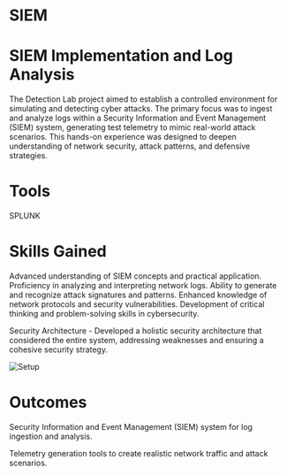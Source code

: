 # SIEM

# SIEM Implementation and Log Analysis


The Detection Lab project aimed to establish a controlled environment for simulating and detecting cyber attacks. The primary focus was to ingest and analyze logs within a Security Information and Event Management (SIEM) system, generating test telemetry to mimic real-world attack scenarios. This hands-on experience was designed to deepen understanding of network security, attack patterns, and defensive strategies.

# Tools 
SPLUNK

# Skills Gained
Advanced understanding of SIEM concepts and practical application.
Proficiency in analyzing and interpreting network logs.
Ability to generate and recognize attack signatures and patterns.
Enhanced knowledge of network protocols and security vulnerabilities.
Development of critical thinking and problem-solving skills in cybersecurity.

Security Architecture - Developed a holistic security architecture that considered the entire system, addressing weaknesses and ensuring a cohesive security strategy.

![Setup](https://github.com/mukulgosavi/SplunkLab/assets/37416784/4ef76563-9bdf-4eee-9f8d-48bc52231aa2)

# Outcomes 
Security Information and Event Management (SIEM) system for log ingestion and analysis.

Telemetry generation tools to create realistic network traffic and attack scenarios.

